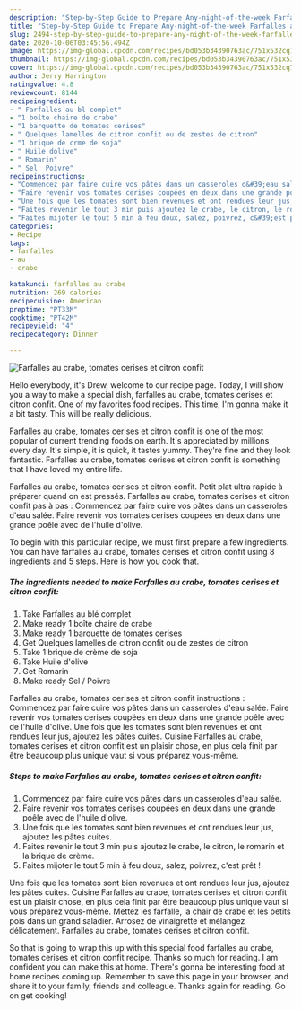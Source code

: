 ```yaml
---
description: "Step-by-Step Guide to Prepare Any-night-of-the-week Farfalles au crabe, tomates cerises et citron confit"
title: "Step-by-Step Guide to Prepare Any-night-of-the-week Farfalles au crabe, tomates cerises et citron confit"
slug: 2494-step-by-step-guide-to-prepare-any-night-of-the-week-farfalles-au-crabe-tomates-cerises-et-citron-confit
date: 2020-10-06T03:45:56.494Z
image: https://img-global.cpcdn.com/recipes/bd053b34390763ac/751x532cq70/farfalles-au-crabe-tomates-cerises-et-citron-confit-photo-principale-de-la-recette.jpg
thumbnail: https://img-global.cpcdn.com/recipes/bd053b34390763ac/751x532cq70/farfalles-au-crabe-tomates-cerises-et-citron-confit-photo-principale-de-la-recette.jpg
cover: https://img-global.cpcdn.com/recipes/bd053b34390763ac/751x532cq70/farfalles-au-crabe-tomates-cerises-et-citron-confit-photo-principale-de-la-recette.jpg
author: Jerry Harrington
ratingvalue: 4.8
reviewcount: 8144
recipeingredient:
- " Farfalles au bl complet"
- "1 boîte chaire de crabe"
- "1 barquette de tomates cerises"
- " Quelques lamelles de citron confit ou de zestes de citron"
- "1 brique de crme de soja"
- " Huile dolive"
- " Romarin"
- " Sel  Poivre"
recipeinstructions:
- "Commencez par faire cuire vos pâtes dans un casseroles d&#39;eau salée."
- "Faire revenir vos tomates cerises coupées en deux dans une grande poêle avec de l&#39;huile d&#39;olive."
- "Une fois que les tomates sont bien revenues et ont rendues leur jus, ajoutez les pâtes cuites."
- "Faites revenir le tout 3 min puis ajoutez le crabe, le citron, le romarin et la brique de crème."
- "Faites mijoter le tout 5 min à feu doux, salez, poivrez, c&#39;est prêt !"
categories:
- Recipe
tags:
- farfalles
- au
- crabe

katakunci: farfalles au crabe 
nutrition: 269 calories
recipecuisine: American
preptime: "PT33M"
cooktime: "PT42M"
recipeyield: "4"
recipecategory: Dinner

---
```



![Farfalles au crabe, tomates cerises et citron confit](https://img-global.cpcdn.com/recipes/bd053b34390763ac/751x532cq70/farfalles-au-crabe-tomates-cerises-et-citron-confit-photo-principale-de-la-recette.jpg)

Hello everybody, it's Drew, welcome to our recipe page. Today, I will show you a way to make a special dish, farfalles au crabe, tomates cerises et citron confit. One of my favorites food recipes. This time, I'm gonna make it a bit tasty. This will be really delicious.

Farfalles au crabe, tomates cerises et citron confit is one of the most popular of current trending foods on earth. It's appreciated by millions every day. It's simple, it is quick, it tastes yummy. They're fine and they look fantastic. Farfalles au crabe, tomates cerises et citron confit is something that I have loved my entire life.

Farfalles au crabe, tomates cerises et citron confit. Petit plat ultra rapide à préparer quand on est pressés. Farfalles au crabe, tomates cerises et citron confit pas à pas : Commencez par faire cuire vos pâtes dans un casseroles d&#39;eau salée. Faire revenir vos tomates cerises coupées en deux dans une grande poêle avec de l&#39;huile d&#39;olive.


To begin with this particular recipe, we must first prepare a few ingredients. You can have farfalles au crabe, tomates cerises et citron confit using 8 ingredients and 5 steps. Here is how you cook that.

<!--inarticleads1-->

##### The ingredients needed to make Farfalles au crabe, tomates cerises et citron confit:

1. Take  Farfalles au blé complet
1. Make ready 1 boîte chaire de crabe
1. Make ready 1 barquette de tomates cerises
1. Get  Quelques lamelles de citron confit ou de zestes de citron
1. Take 1 brique de crème de soja
1. Take  Huile d&#39;olive
1. Get  Romarin
1. Make ready  Sel / Poivre


Farfalles au crabe, tomates cerises et citron confit instructions : Commencez par faire cuire vos pâtes dans un casseroles d&#39;eau salée. Faire revenir vos tomates cerises coupées en deux dans une grande poêle avec de l&#39;huile d&#39;olive. Une fois que les tomates sont bien revenues et ont rendues leur jus, ajoutez les pâtes cuites. Cuisine Farfalles au crabe, tomates cerises et citron confit est un plaisir chose, en plus cela finit par être beaucoup plus unique vaut si vous préparez vous-même. 

<!--inarticleads2-->

##### Steps to make Farfalles au crabe, tomates cerises et citron confit:

1. Commencez par faire cuire vos pâtes dans un casseroles d&#39;eau salée.
1. Faire revenir vos tomates cerises coupées en deux dans une grande poêle avec de l&#39;huile d&#39;olive.
1. Une fois que les tomates sont bien revenues et ont rendues leur jus, ajoutez les pâtes cuites.
1. Faites revenir le tout 3 min puis ajoutez le crabe, le citron, le romarin et la brique de crème.
1. Faites mijoter le tout 5 min à feu doux, salez, poivrez, c&#39;est prêt !


Une fois que les tomates sont bien revenues et ont rendues leur jus, ajoutez les pâtes cuites. Cuisine Farfalles au crabe, tomates cerises et citron confit est un plaisir chose, en plus cela finit par être beaucoup plus unique vaut si vous préparez vous-même. Mettez les farfalle, la chair de crabe et les petits pois dans un grand saladier. Arrosez de vinaigrette et mélangez délicatement. Farfalles au crabe, tomates cerises et citron confit. 

So that is going to wrap this up with this special food farfalles au crabe, tomates cerises et citron confit recipe. Thanks so much for reading. I am confident you can make this at home. There's gonna be interesting food at home recipes coming up. Remember to save this page in your browser, and share it to your family, friends and colleague. Thanks again for reading. Go on get cooking!
